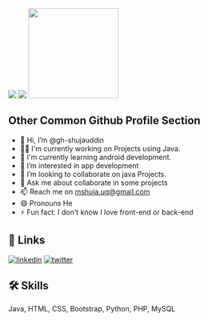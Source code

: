 <img src="https://capsule-render.vercel.app/api?type=waving&color=gradient&customColorList=0,2,2,5,30&&height=300&section=header&text=Hey,%20I'm%20Shujauddin%20Qadri!%20👋&animation=fadeIn&fontSize=50&desc=Learning%20Android%20Developer&fontAlignY=40" />
<img src="https://visitor-badge-reloaded.herokuapp.com/badge?&page_id=gh-shujauddin&text=Visits&style=for-the-badge&logo=github" />

<img height="180em" src="https://github-readme-stats.vercel.app/api?username=gh-shujauddin&show_icons=true&hide_border=true&&count_private=true&include_all_commits=true" />


## Other Common Github Profile Section
- 👋 Hi, I’m @gh-shujauddin
- 👩‍💻 I'm currently working on Projects using Java.
- 🧠 I'm currently learning android development.
- 👀 I’m interested in app development
- 💞️ I’m looking to collaborate on java Projects.
- 💬 Ask me about collaborate in some projects
- 📫 Reach me on mshuja.uq@gmail.com
- 😄 Pronouns He
- ⚡️ Fun fact: I don't know I love front-end or back-end 


## 🔗 Links
[![linkedin](https://img.shields.io/badge/linkedin-0A66C2?style=for-the-badge&logo=linkedin&logoColor=white)](https://www.linkedin.com/in/shqadri)
[![twitter](https://img.shields.io/badge/twitter-1DA1F2?style=for-the-badge&logo=twitter&logoColor=white)](https://twitter.com/sh__qadri)


## 🛠 Skills
Java, HTML, CSS, Bootstrap, Python, PHP, MySQL


<!---
gh-shujauddin/gh-shujauddin is a ✨ special ✨ repository because its `README.md` (this file) appears on your GitHub profile.
You can click the Preview link to take a look at your changes.
--->
